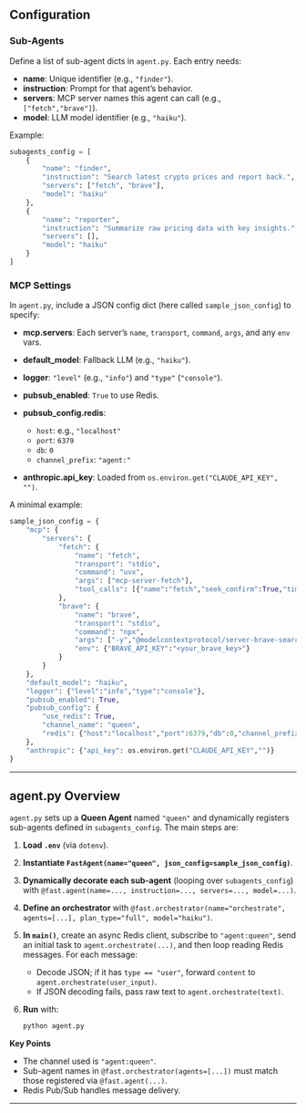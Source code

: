 ## Configuration

### Sub-Agents

Define a list of sub-agent dicts in `agent.py`. Each entry needs:

* **name**: Unique identifier (e.g., `"finder"`).
* **instruction**: Prompt for that agent’s behavior.
* **servers**: MCP server names this agent can call (e.g., `["fetch","brave"]`).
* **model**: LLM model identifier (e.g., `"haiku"`).

Example:

```python
subagents_config = [
    {
        "name": "finder",
        "instruction": "Search latest crypto prices and report back.",
        "servers": ["fetch", "brave"],
        "model": "haiku"
    },
    {
        "name": "reporter",
        "instruction": "Summarize raw pricing data with key insights.",
        "servers": [],
        "model": "haiku"
    }
]
```

### MCP Settings

In `agent.py`, include a JSON config dict (here called `sample_json_config`) to specify:

* **mcp.servers**: Each server’s `name`, `transport`, `command`, `args`, and any `env` vars.
* **default\_model**: Fallback LLM (e.g., `"haiku"`).
* **logger**: `"level"` (e.g., `"info"`) and `"type"` (`"console"`).
* **pubsub\_enabled**: `True` to use Redis.
* **pubsub\_config.redis**:

  * `host`: e.g., `"localhost"`
  * `port`: `6379`
  * `db`: `0`
  * `channel_prefix`: `"agent:"`
* **anthropic.api\_key**: Loaded from `os.environ.get("CLAUDE_API_KEY", "")`.

A minimal example:

```python
sample_json_config = {
    "mcp": {
        "servers": {
            "fetch": {
                "name": "fetch",
                "transport": "stdio",
                "command": "uvx",
                "args": ["mcp-server-fetch"],
                "tool_calls": [{"name":"fetch","seek_confirm":True,"time_to_confirm":120000,"default":"reject"}]
            },
            "brave": {
                "name": "brave",
                "transport": "stdio",
                "command": "npx",
                "args": ["-y","@modelcontextprotocol/server-brave-search"],
                "env": {"BRAVE_API_KEY":"<your_brave_key>"}
            }
        }
    },
    "default_model": "haiku",
    "logger": {"level":"info","type":"console"},
    "pubsub_enabled": True,
    "pubsub_config": {
        "use_redis": True,
        "channel_name": "queen",
        "redis": {"host":"localhost","port":6379,"db":0,"channel_prefix":"agent:"}
    },
    "anthropic": {"api_key": os.environ.get("CLAUDE_API_KEY","")}
}
```

---

## agent.py Overview

`agent.py` sets up a **Queen Agent** named `"queen"` and dynamically registers sub-agents defined in `subagents_config`. The main steps are:

1. **Load `.env`** (via `dotenv`).
2. **Instantiate `FastAgent(name="queen", json_config=sample_json_config)`**.
3. **Dynamically decorate each sub-agent** (looping over `subagents_config`) with `@fast.agent(name=..., instruction=..., servers=..., model=...)`.
4. **Define an orchestrator** with `@fast.orchestrator(name="orchestrate", agents=[...], plan_type="full", model="haiku")`.
5. **In `main()`**, create an async Redis client, subscribe to `"agent:queen"`, send an initial task to `agent.orchestrate(...)`, and then loop reading Redis messages. For each message:

   * Decode JSON; if it has `type == "user"`, forward `content` to `agent.orchestrate(user_input)`.
   * If JSON decoding fails, pass raw text to `agent.orchestrate(text)`.
6. **Run** with:

   ```bash
   python agent.py
   ```

**Key Points**

* The channel used is `"agent:queen"`.
* Sub-agent names in `@fast.orchestrator(agents=[...])` must match those registered via `@fast.agent(...)`.
* Redis Pub/Sub handles message delivery.

---
